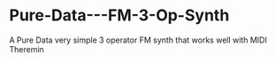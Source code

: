 # Pure-Data---FM-3-Op-Synth
A Pure Data very simple 3 operator FM synth that works well with MIDI Theremin
